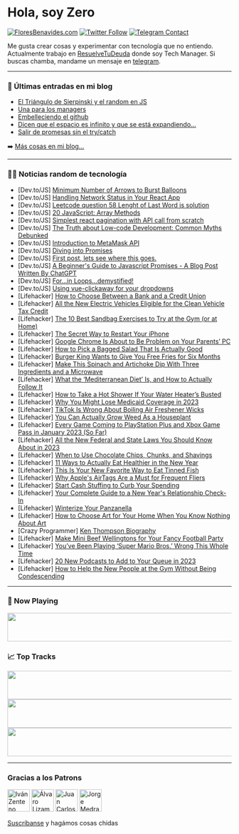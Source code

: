 # Hola, soy Zero

[![FloresBenavides.com](https://img.shields.io/website?down_message=oops&label=MiBlog&style=for-the-badge&up_message=online&url=https%3A%2F%2Ffloresbenavides.com)](https://floresbenavides.com) [![Twitter Follow](https://img.shields.io/twitter/follow/ZeroDragon?color=%231DA1F2&label=Follow&logo=twitter&logoColor=ffffff&style=for-the-badge)](https://twitter.com/zerodragon) [![Telegram Contact](https://img.shields.io/badge/escr%C3%ADbeme-ZeroDragon-%2326A5E4?style=for-the-badge&logo=telegram)](https://t.me/zerodragon)

Me gusta crear cosas y experimentar con tecnología que no entiendo.
Actualmente trabajo en [ResuelveTuDeuda](http://github.com/resuelve) donde soy Tech Manager.
Si buscas chamba, mandame un mensaje en [telegram](https://t.me/zerodragon).

---

### 📕 Últimas entradas en mi blog
<!-- BLOG-POST-LIST:START -->
- [El Triángulo de Sierpinski y el random en JS](https://floresbenavides.com/el-triangulo-de-sierpinski-y-el-random-en-js/)
- [Una para los managers](https://floresbenavides.com/una-para-los-managers/)
- [Embelleciendo el github](https://floresbenavides.com/embelleciendo-el-github/)
- [Dicen que el espacio es infinito y que se está expandiendo…](https://floresbenavides.com/dicen-que-el-espacio-es-infinito-y-que-se-esta-expandiendo/)
- [Salir de promesas sin el try/catch](https://floresbenavides.com/salir-de-promesas-sin-el-try-catch/)
<!-- BLOG-POST-LIST:END -->

➡️ [Más cosas en mi blog...](https://floresbenavides.com)

---

### 👨‍💻 Noticias random de tecnología
<!-- TECH-POSTS:START -->
- [Dev.to/JS] [Minimum Number of Arrows to Burst Balloons](https://dev.to/zeeshanali0704/minimum-number-of-arrows-to-burst-balloons-1130)
- [Dev.to/JS] [Handling Network Status in Your React App](https://dev.to/thelamina/handling-network-status-in-your-react-app-4222)
- [Dev.to/JS] [Leetcode question 58 Lenght of Last Word js solution](https://dev.to/bhendi/leetcode-question-58-lenght-of-last-word-js-solution-5h5i)
- [Dev.to/JS] [20 JavaScript: Array Methods](https://dev.to/kalhong90s/20-javascript-array-methods-276j)
- [Dev.to/JS] [Simplest react pagination with API call from scratch](https://dev.to/slimpython/simplest-react-pagination-with-api-call-from-scratch-8nd)
- [Dev.to/JS] [The Truth about Low-code Development: Common Myths Debunked](https://dev.to/hellenwrites19/the-truth-about-low-code-development-common-myths-debunked-4o9j)
- [Dev.to/JS] [Introduction to MetaMask API](https://dev.to/metamask/introduction-to-metamask-api-1c37)
- [Dev.to/JS] [Diving into Promises](https://dev.to/ryan_pierce/diving-into-promises-5gjn)
- [Dev.to/JS] [First post, lets see where this goes.](https://dev.to/taptapyap/first-post-lets-see-where-this-goes-429o)
- [Dev.to/JS] [A Beginner&#39;s Guide to Javascript Promises - A Blog Post Written By ChatGPT](https://dev.to/camskithedev/a-beginners-guide-to-javascript-promises-a-blog-post-written-by-chatgpt-3p6a)
- [Dev.to/JS] [For...in Loops...demystified!](https://dev.to/greenteaisgreat/forin-loopsdemystified-446l)
- [Dev.to/JS] [Using vue-clickaway for your dropdowns](https://dev.to/ayoazeez26/using-vue-clickaway-for-your-dropdowns-3lkb)
- [Lifehacker] [How to Choose Between a Bank and a Credit Union](https://lifehacker.com/how-to-choose-between-a-bank-and-a-credit-union-1849950399)
- [Lifehacker] [All the New Electric Vehicles Eligible for the Clean Vehicle Tax Credit](https://lifehacker.com/all-the-new-electric-vehicles-eligible-for-the-clean-ve-1849950515)
- [Lifehacker] [The 10 Best Sandbag Exercises to Try at the Gym &lpar;or at Home&rpar;](https://lifehacker.com/the-10-best-sandbag-exercises-to-try-at-the-gym-or-at-1849950563)
- [Lifehacker] [The Secret Way to Restart Your iPhone](https://lifehacker.com/the-secret-way-to-restart-your-iphone-1849950169)
- [Lifehacker] [Google Chrome Is About to Be Problem on Your Parents’ PC](https://lifehacker.com/google-chrome-is-about-to-be-problem-on-your-parents-p-1849949009)
- [Lifehacker] [How to Pick a Bagged Salad That Is Actually Good](https://lifehacker.com/how-to-pick-a-bagged-salad-that-is-actually-good-1849949525)
- [Lifehacker] [Burger King Wants to Give You Free Fries for Six Months](https://lifehacker.com/burger-king-wants-to-give-you-free-fries-for-six-months-1849949487)
- [Lifehacker] [Make This Spinach and Artichoke Dip With Three Ingredients and a Microwave](https://lifehacker.com/make-this-spinach-and-artichoke-dip-with-three-ingredie-1849949518)
- [Lifehacker] [What the ‘Mediterranean Diet’ Is, and How to Actually Follow It](https://lifehacker.com/wtf-even-is-the-mediterranean-diet-1849948645)
- [Lifehacker] [How to Take a Hot Shower If Your Water Heater’s Busted](https://lifehacker.com/how-to-take-a-hot-shower-if-your-water-heater-s-busted-1849949148)
- [Lifehacker] [Why You Might Lose Medicaid Coverage in 2023](https://lifehacker.com/why-you-might-lose-medicaid-coverage-in-2023-1849948935)
- [Lifehacker] [TikTok Is Wrong About Boiling Air Freshener Wicks](https://lifehacker.com/tiktok-is-wrong-about-boiling-air-freshener-wicks-1849948436)
- [Lifehacker] [You Can Actually Grow Weed As a Houseplant](https://lifehacker.com/you-can-actually-grow-weed-as-a-houseplant-1849948405)
- [Lifehacker] [Every Game Coming to PlayStation Plus and Xbox Game Pass in January 2023 &lpar;So Far&rpar;](https://lifehacker.com/every-game-coming-to-playstation-plus-and-xbox-game-pas-1849946592)
- [Lifehacker] [All the New Federal and State Laws You Should Know About in 2023](https://lifehacker.com/all-the-new-federal-and-state-laws-you-should-know-abou-1849947186)
- [Lifehacker] [When to Use Chocolate Chips, Chunks, and Shavings](https://lifehacker.com/when-to-use-chocolate-chips-chunks-and-shavings-1849946405)
- [Lifehacker] [11 Ways to Actually Eat Healthier in the New Year](https://lifehacker.com/11-ways-to-actually-eat-healthier-in-the-new-year-1849946165)
- [Lifehacker] [This Is Your New Favorite Way to Eat Tinned Fish](https://lifehacker.com/this-is-your-new-favorite-way-to-eat-tinned-fish-1849945786)
- [Lifehacker] [Why Apple&#39;s AirTags Are a Must for Frequent Fliers](https://lifehacker.com/the-best-way-to-track-your-luggage-on-your-next-flight-1849945825)
- [Lifehacker] [Start Cash Stuffing to Curb Your Spending](https://lifehacker.com/start-cash-stuffing-to-curb-your-spending-1849945750)
- [Lifehacker] [Your Complete Guide to a New Year&#39;s Relationship Check-In](https://lifehacker.com/your-complete-guide-to-a-new-years-relationship-check-i-1849945083)
- [Lifehacker] [Winterize Your Panzanella](https://lifehacker.com/winterize-your-panzanella-1849945154)
- [Lifehacker] [How to Choose Art for Your Home When You Know Nothing About Art](https://lifehacker.com/how-to-choose-art-for-your-home-when-you-know-nothing-a-1849912711)
- [Crazy Programmer] [Ken Thompson Biography](https://www.thecrazyprogrammer.com/2023/01/ken-thompson-biography.html)
- [Lifehacker] [Make Mini Beef Wellingtons for Your Fancy Football Party](https://lifehacker.com/make-mini-beef-wellingtons-for-your-fancy-football-part-1849944627)
- [Lifehacker] [You’ve Been Playing ‘Super Mario Bros.’ Wrong This Whole Time](https://lifehacker.com/you-ve-been-playing-super-mario-bros-wrong-this-whol-1849944297)
- [Lifehacker] [20 New Podcasts to Add to Your Queue in 2023](https://lifehacker.com/20-new-podcasts-to-add-to-your-queue-in-2023-1849914950)
- [Lifehacker] [How to Help the New People at the Gym Without Being Condescending](https://lifehacker.com/how-to-help-the-new-people-at-the-gym-without-being-con-1849944396)<!-- TECH-POSTS:END -->

---

### 🎵 Now Playing
<a href="https://spotify-now-playing-dun.vercel.app/now-playing?open"><img src="https://spotify-now-playing-dun.vercel.app/now-playing" width="540" height="64"></a>

### 📈 Top Tracks
<a href="https://spotify-now-playing-dun.vercel.app/top-tracks?i=1&open"><img src="https://spotify-now-playing-dun.vercel.app/top-tracks?i=1" width="540" height="64"></a>
<a href="https://spotify-now-playing-dun.vercel.app/top-tracks?i=2&open"><img src="https://spotify-now-playing-dun.vercel.app/top-tracks?i=2" width="540" height="64"></a>
<a href="https://spotify-now-playing-dun.vercel.app/top-tracks?i=3&open"><img src="https://spotify-now-playing-dun.vercel.app/top-tracks?i=3" width="540" height="64"></a>

---

### Gracias a los Patrons
[<img src="https://avatars.githubusercontent.com/u/243380?v=4" alt="Iván Zenteno" width="50px">](https://github.com/k001) [<img src="https://avatars.githubusercontent.com/u/19955639?v=4" alt="Álvaro Lizama" width="50px">](https://github.com/alvarolizama) [<img src="https://avatars.githubusercontent.com/u/2718753?v=4" alt="Juan Carlos Ruiz" width="50px">](https://github.com/JuanCrg90) [<img src="https://avatars.githubusercontent.com/u/37025?v=4" alt="Jorge Medrano" width="50px">](https://github.com/h1pp1e) 

[Suscríbanse](https://www.patreon.com/zerodragon) y hagámos cosas chidas

